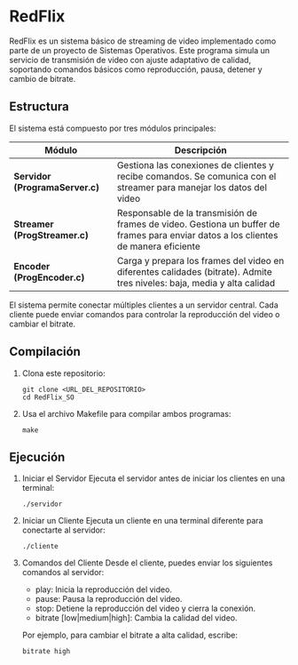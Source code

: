 # RedFlix
RedFlix es un sistema básico de streaming de video implementado como parte de un proyecto de Sistemas Operativos. Este programa simula un servicio de transmisión de video con ajuste adaptativo de calidad, soportando comandos básicos como reproducción, pausa, detener y cambio de bitrate.

## Estructura
El sistema está compuesto por tres módulos principales:

| **Módulo**        | **Descripción**        | 
|--------------------|--------------------|
| **Servidor (ProgramaServer.c)**        | Gestiona las conexiones de clientes y recibe comandos. Se comunica con el streamer para manejar los datos del video       | 
| **Streamer (ProgStreamer.c)**        | Responsable de la transmisión de frames de video. Gestiona un buffer de frames para enviar datos a los clientes de manera eficiente        | 
| **Encoder (ProgEncoder.c)**        | Carga y prepara los frames del video en diferentes calidades (bitrate). Admite tres niveles: baja, media y alta calidad       | 

El sistema permite conectar múltiples clientes a un servidor central. Cada cliente puede enviar comandos para controlar la reproducción del video o cambiar el bitrate.

## Compilación

1. Clona este repositorio:
   
   ```
   git clone <URL_DEL_REPOSITORIO>
   cd RedFlix_SO
   ```
3. Usa el archivo Makefile para compilar ambos programas:
   ```
   make
   ```

## Ejecución
1. Iniciar el Servidor
   Ejecuta el servidor antes de iniciar los clientes en una terminal:
   ```
   ./servidor
   ```

2. Iniciar un Cliente
   Ejecuta un cliente en una terminal diferente para conectarte al servidor:
   ```
   ./cliente
   ```

3. Comandos del Cliente
   Desde el cliente, puedes enviar los siguientes comandos al servidor:

   - play: Inicia la reproducción del video.
   - pause: Pausa la reproducción del video.
   - stop: Detiene la reproducción del video y cierra la conexión.
   - bitrate [low|medium|high]: Cambia la calidad del video.

   Por ejemplo, para cambiar el bitrate a alta calidad, escribe:
   ```
   bitrate high
   ```

